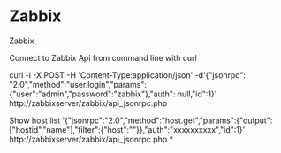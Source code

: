 Zabbix
======

Zabbix

Connect to Zabbix Api from command line with curl 

curl -i -X POST -H 'Content-Type:application/json' -d'{"jsonrpc": "2.0","method":"user.login","params":{"user":"admin","password":"zabbix"},"auth": null,"id":1}' http://zabbixserver/zabbix/api_jsonrpc.php


Show host list 
 '{"jsonrpc":"2.0","method":"host.get","params":{"output":["hostid","name"],"filter":{"host":""}},"auth":"xxxxxxxxxx","id":1}' http://zabbixserver/zabbix/api_jsonrpc.php
*




